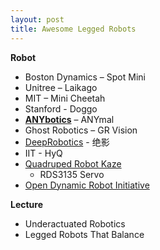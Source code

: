 ```yaml
---
layout: post
title: Awesome Legged Robots
---
```


**Robot**

- Boston Dynamics – Spot Mini
- Unitree – Laikago
- MIT – Mini Cheetah
- Stanford - Doggo
- [**ANYbotics**](https://github.com/ANYbotics) – ANYmal
- Ghost Robotics – GR Vision
- [DeepRobotics](http://www.deeprobotics.cn/) - 绝影
- IIT - HyQ
- [Quadruped Robot Kaze](http://zlethic.com/quadruped-kaze/)
  - RDS3135 Servo
- [Open Dynamic Robot Initiative](https://open-dynamic-robot-initiative.github.io/)


**Lecture**

- Underactuated Robotics
- Legged Robots That Balance